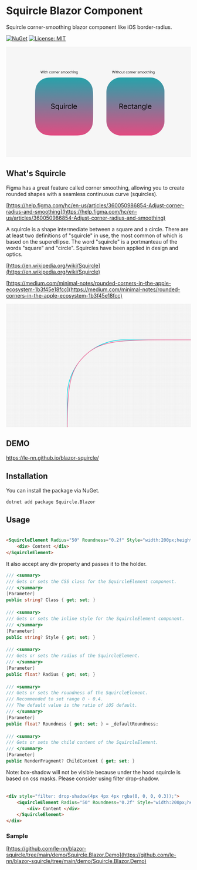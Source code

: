 # Squircle Blazor Component

Squircle corner-smoothing blazor component like iOS border-radius.

[![NuGet](https://img.shields.io/nuget/v/Squircle.Blazor.svg)](https://www.nuget.org/packages/Squircle.Blazor/)
[![License: MIT](https://img.shields.io/badge/License-MIT-yellow.svg)](https://opensource.org/licenses/MIT)

![overview](./overview.png)

## What's Squircle

Figma has a great feature called corner smoothing, allowing you to create rounded shapes with a seamless continuous curve (squircles).

[https://help.figma.com/hc/en-us/articles/360050986854-Adjust-corner-radius-and-smoothing](https://help.figma.com/hc/en-us/articles/360050986854-Adjust-corner-radius-and-smoothing)

A squircle is a shape intermediate between a square and a circle. There are at least two definitions of "squircle" in use, the most common of which is based on the superellipse.
The word "squircle" is a portmanteau of the words "square" and "circle". 
Squircles have been applied in design and optics.


[https://en.wikipedia.org/wiki/Squircle](https://en.wikipedia.org/wiki/Squircle)

[https://medium.com/minimal-notes/rounded-corners-in-the-apple-ecosystem-1b3f45e18fcc](https://medium.com/minimal-notes/rounded-corners-in-the-apple-ecosystem-1b3f45e18fcc)

![overlay](./overlay.png)

## DEMO
https://le-nn.github.io/blazor-squircle/


## Installation

You can install the package via NuGet.

```
dotnet add package Squircle.Blazor

```


## Usage

```html

<SquircleElement Radius="50" Roundness="0.2f" Style="width:200px;height:200px;background:red;">
    <div> Content </div>
</SquircleElement>

```

It also accept any div property and passes it to the holder.

```cs
/// <summary>
/// Gets or sets the CSS class for the SquircleElement component.
/// </summary>
[Parameter]
public string? Class { get; set; }

/// <summary>
/// Gets or sets the inline style for the SquircleElement component.
/// </summary>
[Parameter]
public string? Style { get; set; }

/// <summary>
/// Gets or sets the radius of the SquircleElement.
/// </summary>
[Parameter]
public float? Radius { get; set; }

/// <summary>
/// Gets or sets the roundness of the SquircleElement.
/// Recommended to set range 0 - 0.4.
/// The default value is the ratio of iOS default.
/// </summary>
[Parameter]
public float? Roundness { get; set; } = _defaultRoundness;

/// <summary>
/// Gets or sets the child content of the SquircleElement.
/// </summary>
[Parameter]
public RenderFragment? ChildContent { get; set; }
```

Note: box-shadow will not be visible because under the hood squircle is based on css masks.
Please consider using filter drop-shadow.

```html

<div style="filter: drop-shadow(4px 4px 4px rgba(0, 0, 0, 0.3));">
    <SquircleElement Radius="50" Roundness="0.2f" Style="width:200px;height:200px;background:red;">
        <div> Content </div>
    </SquircleElement>
</div>

```

### Sample

[https://github.com/le-nn/blazor-squircle/tree/main/demo/Squircle.Blazor.Demo](https://github.com/le-nn/blazor-squircle/tree/main/demo/Squircle.Blazor.Demo)

